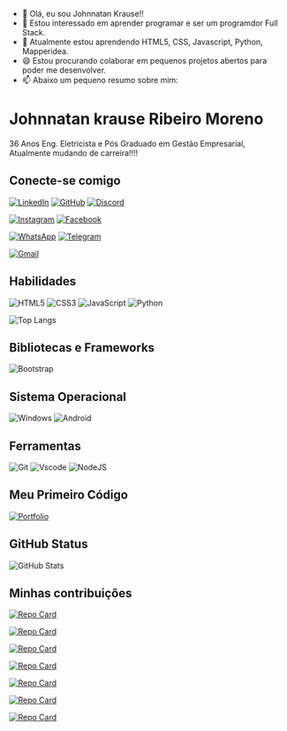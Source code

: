 - 👋 Olá, eu sou Johnnatan Krause!!
- 👀 Estou interessado em aprender programar e ser um programdor Full Stack.
- 🌱 Atualmente estou aprendendo HTML5, CSS, Javascript, Python, Mapperidea.
- 😄 Estou procurando colaborar em pequenos projetos abertos para poder me desenvolver.
- 📫 Abaixo um pequeno resumo sobre mim:

# Johnnatan krause Ribeiro Moreno 
36 Anos Eng. Eletricista e Pós Graduado em Gestão Empresarial, Atualmente mudando de carreira!!!!

## Conecte-se comigo

[![LinkedIn](https://img.shields.io/badge/LinkedIn-0077B5?style=for-the-badge&logo=linkedin&logoColor=white)](https://www.linkedin.com/in/johnnatankrause/)
[![GitHub](https://img.shields.io/badge/GitHub-100000?style=for-the-badge&logo=github&logoColor=white)](https://github.com/JohnnatanKrause) 
[![Discord](https://img.shields.io/badge/Discord-7289DA?style=for-the-badge&logo=discord&logoColor=white)](https://discord.com/channels/@johnnatankrause/)

[![Instagram](https://img.shields.io/badge/-Instagram-%23E4405F?style=for-the-badge&logo=instagram&logoColor=white)](https://www.instagram.com/johnnatankrause/) 
[![Facebook](https://img.shields.io/badge/Facebook-1877F2?style=for-the-badge&logo=facebook&logoColor=white)](https://www.facebook.com/johnnatankrause/)


[![WhatsApp](https://img.shields.io/badge/WhatsApp-25D366?style=for-the-badge&logo=whatsapp&logoColor=white)](https://wa.me/55045988213899)
[![Telegram](https://img.shields.io/badge/Telegram-000?style=for-the-badge&logo=telegram&logoColor=2CA5E0)](https://t.me/johnnatankrause)

[![Gmail](https://img.shields.io/badge/Gmail-333333?style=for-the-badge&logo=gmail&logoColor=red)](mailto:johnnatankrause@gmail.com)

## Habilidades

![HTML5](https://img.shields.io/badge/HTML5-E34F26?style=for-the-badge&logo=html5&logoColor=white) 
![CSS3](https://img.shields.io/badge/CSS3-1572B6?style=for-the-badge&logo=css3&logoColor=white)
![JavaScript](https://img.shields.io/badge/JavaScript-F7DF1E?style=for-the-badge&logo=javascript&logoColor=black)
![Python](https://img.shields.io/badge/python-3670A0?style=for-the-badge&logo=python&logoColor=ffdd54)

![Top Langs](https://github-readme-stats-git-masterrstaa-rickstaa.vercel.app/api/top-langs/?username=johnnatankrause&layout=compact&bg_color=000&border_color=30A3DC&title_color=E94D5F&text_color=FFF&hide=PHP)

## Bibliotecas e Frameworks

![Bootstrap](https://img.shields.io/badge/-boostrap-0D1117?style=for-the-badge&logo=bootstrap&labelColor=0D1117)

## Sistema Operacional

![Windows](https://img.shields.io/badge/Windows-000?style=for-the-badge&logo=windows&logoColor=2CA5E0)
![Android](https://img.shields.io/badge/Android-3DDC84?style=for-the-badge&logo=android&logoColor=white)

## Ferramentas

![Git](https://img.shields.io/badge/GIT-E44C30?style=for-the-badge&logo=git&logoColor=white)
![Vscode](https://img.shields.io/badge/Vscode-007ACC?style=for-the-badge&logo=visual-studio-code&logoColor=white)
![NodeJS](https://img.shields.io/badge/node.js-6DA55F?style=for-the-badge&logo=node.js&logoColor=white)

## Meu Primeiro Código

[![Portfolio](https://img.shields.io/badge/Portfolio-FF5722?style=for-the-badge&logo=todoist&logoColor=white)](https://johnnatankrause.github.io/Portifolio/)

## GitHub Status

![GitHub Stats](https://github-readme-stats.vercel.app/api?username=johnnatankrause&theme=transparent&bg_color=000&border_color=30A3DC&show_icons=true&icon_color=30A3DC&title_color=E94D5F&text_color=FFF)

## Minhas contribuições

[![Repo Card](https://github-readme-stats.vercel.app/api/pin/?username=johnnatankrause&repo=Portifolio&bg_color=000&border_color=30A3DC&show_icons=true&icon_color=30A3DC&title_color=E94D5F&text_color=FFF)](https://github.com/JohnnatanKrause/Portifolio)

[![Repo Card](https://github-readme-stats.vercel.app/api/pin/?username=johnnatankrause&repo=dio-lab-open-source&bg_color=000&border_color=30A3DC&show_icons=true&icon_color=30A3DC&title_color=E94D5F&text_color=FFF)](https://github.com/johnnatankrause/dio-lab-open-source)

[![Repo Card](https://github-readme-stats.vercel.app/api/pin/?username=johnnatankrause&repo=trilha-python-dio&bg_color=000&border_color=30A3DC&show_icons=true&icon_color=30A3DC&title_color=E94D5F&text_color=FFF)](https://github.com/johnnatankrause/trilha-python-dio)

[![Repo Card](https://github-readme-stats.vercel.app/api/pin/?username=johnnatankrause&repo=Desafio-01-DIO-Sistema-Bancario-com-Python&bg_color=000&border_color=30A3DC&show_icons=true&icon_color=30A3DC&title_color=E94D5F&text_color=FFF)](https://github.com/johnnatankrause/Desafio-01-DIO-Sistema-Bancario-com-Python)

[![Repo Card](https://github-readme-stats.vercel.app/api/pin/?username=johnnatankrause&repo=Desafio-02-DIO-Sistema-Bancario-com-Python&bg_color=000&border_color=30A3DC&show_icons=true&icon_color=30A3DC&title_color=E94D5F&text_color=FFF)](https://github.com/johnnatankrause/Desafio-02-DIO-Sistema-Bancario-com-Python)

[![Repo Card](https://github-readme-stats.vercel.app/api/pin/?username=johnnatankrause&repo=Desafio-03-DIO-Sistema-Bancario-com-Python&bg_color=000&border_color=30A3DC&show_icons=true&icon_color=30A3DC&title_color=E94D5F&text_color=FFF)](https://github.com/johnnatankrause/Desafio-03-DIO-Sistema-Bancario-com-Python)

[![Repo Card](https://github-readme-stats.vercel.app/api/pin/?username=johnnatankrause&repo=Desafio-04-DIO-Criando-um-Pacote-de-Processamento-de-Imagens-com-Python&bg_color=000&border_color=30A3DC&show_icons=true&icon_color=30A3DC&title_color=E94D5F&text_color=FFF)](https://github.com/johnnatankrause/Desafio-04-DIO-Criando-um-Pacote-de-Processamento-de-Imagens-com-Python)


